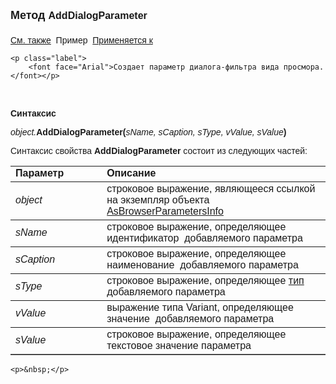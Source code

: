 ﻿<html>
<head>
<title>AsBrowserParametersInfo\AddDialogParameter</title>
<style type="text/css">
.style1 {
	font-family: Arial;
	font-size: medium;
}
.style2 {
	font-family: Arial;
}
</style>
</head>

<body>

<p><strong><font size="4" face="Arial">Метод
</font></strong><span class="style1"><strong>AddDialogParameter</strong></span><strong><font size="4" face="Arial"><br>
<br>
</font></strong><font face="Arial"><a href="../AsBrowserParametersInfo.html">См. также</a>&nbsp;
Пример&nbsp; <a href="../AsBrowserParametersInfo.html">Применяется к</a></font></p>

    <p class="label">
        <font face="Arial">Создает параметр диалога-фильтра вида просмора.</font></p>

<p class="label">&nbsp;</p>

<p class="label"><font face="Arial"><b>Синтаксис</b></font></p>

<p><font face="Arial"><em>object.</em></font><span class="style2"><strong>AddDialogParameter(</strong><em>sName, 
    sCaption, sType, vValue, sValue</em><strong>)</strong></span></p>
    <p>
        <font face="Arial">Синтаксис свойства <strong>AddDialogParameter</strong> состоит из 
        следующих частей:</font></p>
    <table border="1" cellpadding="5" cols="2" frame="below" rules="rows">
        <tr valign="top">
            <td class="style2">
                <font face="Arial"><b>Параметр</b></font></td>
            <td class="label" width="71%">
                <font face="Arial"><strong>Описание</strong></font></td>
        </tr>
        <tr>
            <td class="style2">
                <em><font face="Arial">object</font></em></td>
            <td width="71%">
                <font face="Arial">строковое выражение, являющееся ссылкой на экземпляр 
                объекта 
                <a href="../AsBrowserParametersInfo.html">AsBrowserParametersInfo</a> </font></td>
        </tr>
        <tr>
            <td class="style2">
        <font face="Arial"><em>sName</em></font></td>
            <td width="71%">
                <font face="Arial">строковое выражение, определяющее идентификатор&nbsp; 
                добавляемого параметра</font></td>
        </tr>
        <tr>
            <td class="style2">
                <span class="style2"><em>sCaption</em></span></td>
            <td width="71%">
                <font face="Arial">строковое выражение, определяющее наименование&nbsp; 
                добавляемого параметра</font></td>
        </tr>
        <tr>
            <td class="style2">
                <span class="style2"><em>sType</em></span></td>
            <td width="71%">
                <font face="Arial">строковое выражение, определяющее
                 <a href="../../types.html">
                тип</a>&nbsp; добавляемого параметра</font></td>
        </tr>
        <tr>
            <td class="style2">
                <span class="style2"><em>vValue</em></span></td>
            <td width="71%">
                <font face="Arial">выражение типа Variant, определяющее значение&nbsp; 
                добавляемого параметра</font></td>
        </tr>
        <tr>
            <td class="style2">
                <span class="style2"><em>sValue</em></span></td>
            <td width="71%">
                <font face="Arial">строковое выражение, определяющее текстовое значение параметра</font></td>
        </tr>
        </table>

    <p>&nbsp;</p>

</body>
</html>
